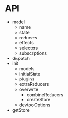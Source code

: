 # API

- model
  - name
  - state
  - reducers
  - effects
  - selectors
  - subscriptions
- dispatch
- init
  - models
  - initialState
  - plugins
  - extraReducers
  - overwrite
    - combineReducers
    - createStore
  - devtoolOptions
- getStore